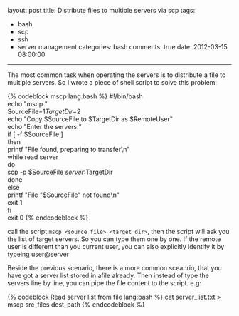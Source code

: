 layout: post
title: Distribute files to multiple servers via scp
tags:
  - bash
  - scp
  - ssh
  - server management
categories: bash
comments: true
date: 2012-03-15 08:00:00
---
The most common task when operating the servers is to distribute a file to multiple servers.
So I wrote a piece of shell script to solve this problem:

{% codeblock mscp lang:bash %}
#!/bin/bash  
echo "mscp <source file> <target dir>"  
SourceFile=$1  
TargetDir=$2  
echo "Copy $SourceFile to $TargetDir as $RemoteUser"  
echo "Enter the servers:"  
if [ -f $SourceFile ]  
then  
  printf "File found, preparing to transfer\n"  
  while read server  
  do  
  scp -p $SourceFile ${server}:$TargetDir  
  done  
else  
  printf "File \"$SourceFile\" not found\n"  
  exit 1  
fi  
exit 0
{% endcodeblock %}
 
call the script `mscp <source file> <target dir>`, then the script will ask you the list of target servers. So you can type them one by one. If the remote user is different than you current user, you can also explicitly identify it by typeing user@server
 
Beside the previous scenario, there is a more common sceanrio, that you have got a server list stored in afile already. Then instead of type the servers line by line, you can pipe the file content to the script.
e.g: 

{% codeblock Read server list from file lang:bash %}
cat server_list.txt > mscp src_files dest_path
{% endcodeblock %}